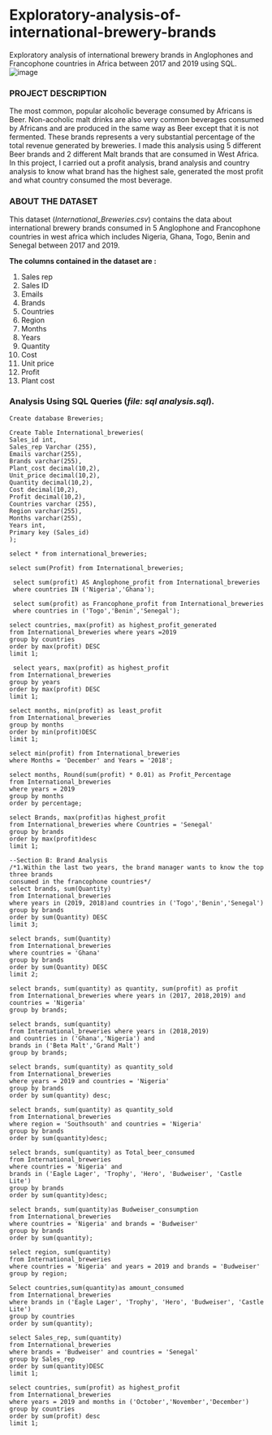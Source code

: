 # Exploratory-analysis-of-international-brewery-brands
Exploratory analysis of international brewery brands in Anglophones and Francophone countries in Africa between 2017 and 2019 using SQL.
![image](https://nairametrics.com/wp-content/uploads/2022/05/International-Breweries.png)


### PROJECT DESCRIPTION

The most common, popular alcoholic beverage consumed by Africans is Beer. Non-acoholic malt drinks are also very common beverages consumed by Africans and are produced in the same way as Beer except that it is not fermented. These brands represents a very substantial percentage of the total revenue generated by breweries. I made this analysis using 5 different Beer brands and 2 different Malt brands that are consumed in West Africa. 
In this project, I carried out a profit analysis, brand analysis and country analysis to know what brand has the highest sale, generated the most profit and what country consumed the most beverage.




### ABOUT THE DATASET
This dataset (*International_Breweries.csv*) contains the data about international brewery brands consumed in 5 Anglophone and Francophone countries in west africa which includes Nigeria, Ghana, Togo, Benin and Senegal between 2017 and 2019.

**The columns contained in the dataset are :**
1. Sales rep
2. Sales ID
3. Emails
4. Brands
5. Countries
6. Region
7. Months
8. Years
9. Quantity
10. Cost
11. Unit price
12. Profit
13. Plant cost

### Analysis Using SQL Queries (*file: sql analysis.sql*).


```
Create database Breweries;

Create Table International_breweries(
Sales_id int,
Sales_rep Varchar (255),
Emails varchar(255),
Brands varchar(255),
Plant_cost decimal(10,2),
Unit_price decimal(10,2),
Quantity decimal(10,2),
Cost decimal(10,2),
Profit decimal(10,2),
Countries varchar (255),
Region varchar(255),
Months varchar(255),
Years int,
Primary key (Sales_id)
);

select * from international_breweries;

select sum(Profit) from International_breweries;
 
 select sum(profit) AS Anglophone_profit from International_breweries
 where countries IN ('Nigeria','Ghana');
 
 select sum(profit) as Francophone_profit from International_breweries
 where countries in ('Togo','Benin','Senegal');

select countries, max(profit) as highest_profit_generated
from International_breweries where years =2019
group by countries
order by max(profit) DESC
limit 1;

 select years, max(profit) as highest_profit
from International_breweries 
group by years
order by max(profit) DESC
limit 1;

select months, min(profit) as least_profit
from International_breweries
group by months
order by min(profit)DESC
limit 1;

select min(profit) from International_breweries
where Months = 'December' and Years = '2018';

select months, Round(sum(profit) * 0.01) as Profit_Percentage
from International_breweries
where years = 2019
group by months
order by percentage;

select Brands, max(profit)as highest_profit
from International_breweries where Countries = 'Senegal'
group by brands
order by max(profit)desc
limit 1;

--Section B: Brand Analysis
/*1.Within the last two years, the brand manager wants to know the top three brands
consumed in the francophone countries*/ 
select brands, sum(Quantity)
from International_breweries 
where years in (2019, 2018)and countries in ('Togo','Benin','Senegal')
group by brands
order by sum(Quantity) DESC
limit 3;

select brands, sum(Quantity)
from International_breweries 
where countries = 'Ghana'
group by brands
order by sum(Quantity) DESC
limit 2;

select brands, sum(quantity) as quantity, sum(profit) as profit
from International_breweries where years in (2017, 2018,2019) and 
countries = 'Nigeria'
group by brands;

select brands, sum(quantity) 
from International_breweries where years in (2018,2019)
and countries in ('Ghana','Nigeria') and 
brands in ('Beta Malt','Grand Malt')
group by brands;

select brands, sum(quantity) as quantity_sold
from International_breweries
where years = 2019 and countries = 'Nigeria'
group by brands
order by sum(quantity) desc;

select brands, sum(quantity) as quantity_sold
from International_breweries
where region = 'Southsouth' and countries = 'Nigeria'
group by brands
order by sum(quantity)desc;

select brands, sum(quantity) as Total_beer_consumed
from International_breweries
where countries = 'Nigeria' and 
brands in ('Eagle Lager', 'Trophy', 'Hero', 'Budweiser', 'Castle Lite')
group by brands
order by sum(quantity)desc;

select brands, sum(quantity)as Budweiser_consumption
from International_breweries
where countries = 'Nigeria' and brands = 'Budweiser'
group by brands
order by sum(quantity);

select region, sum(quantity)
from International_breweries
where countries = 'Nigeria' and years = 2019 and brands = 'Budweiser'
group by region;

Select countries,sum(quantity)as amount_consumed
from International_breweries
where brands in ('Eagle Lager', 'Trophy', 'Hero', 'Budweiser', 'Castle Lite')
group by countries
order by sum(quantity);

select Sales_rep, sum(quantity) 
from International_breweries
where brands = 'Budweiser' and countries = 'Senegal'
group by Sales_rep
order by sum(quantity)DESC
limit 1;

select countries, sum(profit) as highest_profit
from International_breweries
where years = 2019 and months in ('October','November','December')
group by countries
order by sum(profit) desc
limit 1;

```

